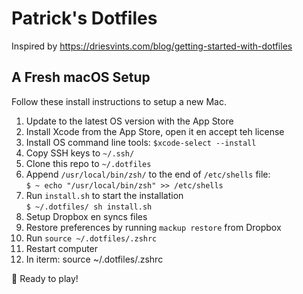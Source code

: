 # Patrick's Dotfiles
Inspired by https://driesvints.com/blog/getting-started-with-dotfiles

## A Fresh macOS Setup

Follow these install instructions to setup a new Mac.

1. Update to the latest OS version with the App Store
2. Install Xcode from the App Store, open it en accept teh license
3. Install OS command line tools: `$xcode-select --install`
4. Copy SSH keys to `~/.ssh/`
5. Clone this repo to `~/.dotfiles`
6. Append `/usr/local/bin/zsh/` to the end of `/etc/shells` file:  
	`$ ~ echo "/usr/local/bin/zsh" >> /etc/shells`
7. Run `install.sh` to start the installation  
	`$ ~/.dotfiles/ sh install.sh`
8. Setup Dropbox en syncs files 
9. Restore preferences by running `mackup restore` from Dropbox
10. Run `source ~/.dotfiles/.zshrc`
11. Restart computer
12. In iterm: source \~/.dotfiles/.zshrc

🎉 Ready to play!